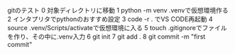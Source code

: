 gitのテスト
0 対象ディレクトリに移動
1 python -m venv .venvで仮想環境作る
2 インタプリタでpythonのおすすめ設定
3 code -r . でVS CODE再起動
4 source .venv/Scripts/activateで仮想環境に入る
5 touch .gitignoreでファイルを作り、その中に.venv入力
6 git init
7 git add .
8 git commit -m "first commit"

